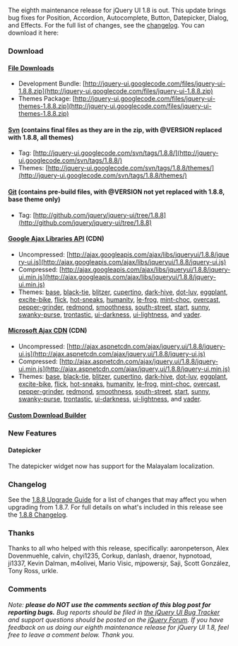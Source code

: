 The eighth maintenance release for jQuery UI 1.8 is out. This update
brings bug fixes for Position, Accordion, Autocomplete, Button,
Datepicker, Dialog, and Effects. For the full list of changes, see
the [changelog](http://jqueryui.com/docs/Changelog/1.8.8). You can
download it here:

### Download

#### [File Downloads](http://code.google.com/p/jquery-ui/downloads/list)

-   Development
    Bundle: [http://jquery-ui.googlecode.com/files/jquery-ui-1.8.8.zip](http://jquery-ui.googlecode.com/files/jquery-ui-1.8.8.zip)
-   Themes
    Package: [http://jquery-ui.googlecode.com/files/jquery-ui-themes-1.8.8.zip](http://jquery-ui.googlecode.com/files/jquery-ui-themes-1.8.8.zip)

#### [Svn](http://code.google.com/p/jquery-ui/source/checkout) (contains final files as they are in the zip, with @VERSION replaced with 1.8.8, all themes)

-   Tag: [http://jquery-ui.googlecode.com/svn/tags/1.8.8/](http://jquery-ui.googlecode.com/svn/tags/1.8.8/)
-   Themes: [http://jquery-ui.googlecode.com/svn/tags/1.8.8/themes/](http://jquery-ui.googlecode.com/svn/tags/1.8.8/themes/)

#### [Git](http://github.com/jquery/jquery-ui/) (contains pre-build files, with @VERSION not yet replaced with 1.8.8, base theme only)

-   Tag: [http://github.com/jquery/jquery-ui/tree/1.8.8](http://github.com/jquery/jquery-ui/tree/1.8.8)

#### [Google Ajax Libraries API](http://code.google.com/apis/libraries/devguide.html#jqueryUI) (CDN)

-   Uncompressed: [http://ajax.googleapis.com/ajax/libs/jqueryui/1.8.8/jquery-ui.js](http://ajax.googleapis.com/ajax/libs/jqueryui/1.8.8/jquery-ui.js)
-   Compressed: [http://ajax.googleapis.com/ajax/libs/jqueryui/1.8.8/jquery-ui.min.js](http://ajax.googleapis.com/ajax/libs/jqueryui/1.8.8/jquery-ui.min.js)
-   Themes:
    [base](http://ajax.googleapis.com/ajax/libs/jqueryui/1.8.8/themes/base/jquery-ui.css),
    [black-tie](http://ajax.googleapis.com/ajax/libs/jqueryui/1.8.8/themes/black-tie/jquery-ui.css),
    [blitzer](http://ajax.googleapis.com/ajax/libs/jqueryui/1.8.8/themes/blitzer/jquery-ui.css),
    [cupertino](http://ajax.googleapis.com/ajax/libs/jqueryui/1.8.8/themes/cupertino/jquery-ui.css),
    [dark-hive](http://ajax.googleapis.com/ajax/libs/jqueryui/1.8.8/themes/dark-hive/jquery-ui.css),
    [dot-luv](http://ajax.googleapis.com/ajax/libs/jqueryui/1.8.8/themes/dot-luv/jquery-ui.css),
    [eggplant](http://ajax.googleapis.com/ajax/libs/jqueryui/1.8.8/themes/eggplant/jquery-ui.css),
    [excite-bike](http://ajax.googleapis.com/ajax/libs/jqueryui/1.8.8/themes/excite-bike/jquery-ui.css),
    [flick](http://ajax.googleapis.com/ajax/libs/jqueryui/1.8.8/themes/flick/jquery-ui.css),
    [hot-sneaks](http://ajax.googleapis.com/ajax/libs/jqueryui/1.8.8/themes/hot-sneaks/jquery-ui.css),
    [humanity](http://ajax.googleapis.com/ajax/libs/jqueryui/1.8.8/themes/humanity/jquery-ui.css),
    [le-frog](http://ajax.googleapis.com/ajax/libs/jqueryui/1.8.8/themes/le-frog/jquery-ui.css),
    [mint-choc](http://ajax.googleapis.com/ajax/libs/jqueryui/1.8.8/themes/mint-choc/jquery-ui.css),
    [overcast](http://ajax.googleapis.com/ajax/libs/jqueryui/1.8.8/themes/overcast/jquery-ui.css),
    [pepper-grinder](http://ajax.googleapis.com/ajax/libs/jqueryui/1.8.8/themes/pepper-grinder/jquery-ui.css),
    [redmond](http://ajax.googleapis.com/ajax/libs/jqueryui/1.8.8/themes/redmond/jquery-ui.css),
    [smoothness](http://ajax.googleapis.com/ajax/libs/jqueryui/1.8.8/themes/smoothness/jquery-ui.css),
    [south-street](http://ajax.googleapis.com/ajax/libs/jqueryui/1.8.8/themes/south-street/jquery-ui.css),
    [start](http://ajax.googleapis.com/ajax/libs/jqueryui/1.8.8/themes/start/jquery-ui.css),
    [sunny](http://ajax.googleapis.com/ajax/libs/jqueryui/1.8.8/themes/sunny/jquery-ui.css),
    [swanky-purse](http://ajax.googleapis.com/ajax/libs/jqueryui/1.8.8/themes/swanky-purse/jquery-ui.css),
    [trontastic](http://ajax.googleapis.com/ajax/libs/jqueryui/1.8.8/themes/trontastic/jquery-ui.css),
    [ui-darkness](http://ajax.googleapis.com/ajax/libs/jqueryui/1.8.8/themes/ui-darkness/jquery-ui.css),
    [ui-lightness](http://ajax.googleapis.com/ajax/libs/jqueryui/1.8.8/themes/ui-lightness/jquery-ui.css),
    and
    [vader](http://ajax.googleapis.com/ajax/libs/jqueryui/1.8.8/themes/vader/jquery-ui.css).

#### [Microsoft Ajax CDN](http://www.asp.net/ajaxlibrary/cdn.ashx) (CDN)

-   Uncompressed: [http://ajax.aspnetcdn.com/ajax/jquery.ui/1.8.8/jquery-ui.js](http://ajax.aspnetcdn.com/ajax/jquery.ui/1.8.8/jquery-ui.js)
-   Compressed: [http://ajax.aspnetcdn.com/ajax/jquery.ui/1.8.8/jquery-ui.min.js](http://ajax.aspnetcdn.com/ajax/jquery.ui/1.8.8/jquery-ui.min.js)
-   Themes:
    [base](http://ajax.aspnetcdn.com/ajax/jquery.ui/1.8.8/themes/base/jquery-ui.css),
    [black-tie](http://ajax.aspnetcdn.com/ajax/jquery.ui/1.8.8/themes/black-tie/jquery-ui.css),
    [blitzer](http://ajax.aspnetcdn.com/ajax/jquery.ui/1.8.8/themes/blitzer/jquery-ui.css),
    [cupertino](http://ajax.aspnetcdn.com/ajax/jquery.ui/1.8.8/themes/cupertino/jquery-ui.css),
    [dark-hive](http://ajax.aspnetcdn.com/ajax/jquery.ui/1.8.8/themes/dark-hive/jquery-ui.css),
    [dot-luv](http://ajax.aspnetcdn.com/ajax/jquery.ui/1.8.8/themes/dot-luv/jquery-ui.css),
    [eggplant](http://ajax.aspnetcdn.com/ajax/jquery.ui/1.8.8/themes/eggplant/jquery-ui.css),
    [excite-bike](http://ajax.aspnetcdn.com/ajax/jquery.ui/1.8.8/themes/excite-bike/jquery-ui.css),
    [flick](http://ajax.aspnetcdn.com/ajax/jquery.ui/1.8.8/themes/flick/jquery-ui.css),
    [hot-sneaks](http://ajax.aspnetcdn.com/ajax/jquery.ui/1.8.8/themes/hot-sneaks/jquery-ui.css),
    [humanity](http://ajax.aspnetcdn.com/ajax/jquery.ui/1.8.8/themes/humanity/jquery-ui.css),
    [le-frog](http://ajax.aspnetcdn.com/ajax/jquery.ui/1.8.8/themes/le-frog/jquery-ui.css),
    [mint-choc](http://ajax.aspnetcdn.com/ajax/jquery.ui/1.8.8/themes/mint-choc/jquery-ui.css),
    [overcast](http://ajax.aspnetcdn.com/ajax/jquery.ui/1.8.8/themes/overcast/jquery-ui.css),
    [pepper-grinder](http://ajax.aspnetcdn.com/ajax/jquery.ui/1.8.8/themes/pepper-grinder/jquery-ui.css),
    [redmond](http://ajax.aspnetcdn.com/ajax/jquery.ui/1.8.8/themes/redmond/jquery-ui.css),
    [smoothness](http://ajax.aspnetcdn.com/ajax/jquery.ui/1.8.8/themes/smoothness/jquery-ui.css),
    [south-street](http://ajax.aspnetcdn.com/ajax/jquery.ui/1.8.8/themes/south-street/jquery-ui.css),
    [start](http://ajax.aspnetcdn.com/ajax/jquery.ui/1.8.8/themes/start/jquery-ui.css),
    [sunny](http://ajax.aspnetcdn.com/ajax/jquery.ui/1.8.8/themes/sunny/jquery-ui.css),
    [swanky-purse](http://ajax.aspnetcdn.com/ajax/jquery.ui/1.8.8/themes/swanky-purse/jquery-ui.css),
    [trontastic](http://ajax.aspnetcdn.com/ajax/jquery.ui/1.8.8/themes/trontastic/jquery-ui.css),
    [ui-darkness](http://ajax.aspnetcdn.com/ajax/jquery.ui/1.8.8/themes/ui-darkness/jquery-ui.css),
    [ui-lightness](http://ajax.aspnetcdn.com/ajax/jquery.ui/1.8.8/themes/ui-lightness/jquery-ui.css),
    and
    [vader](http://ajax.aspnetcdn.com/ajax/jquery.ui/1.8.8/themes/vader/jquery-ui.css).

#### [Custom Download Builder](http://jqueryui.com/download)

### New Features

#### Datepicker

The datepicker widget now has support for the Malayalam localization.

### Changelog

See the [1.8.8 Upgrade
Guide](http://jqueryui.com/docs/Upgrade_Guide/1.8.8) for a list of
changes that may affect you when upgrading from 1.8.7. For full details
on what's included in this release see the [1.8.8
Changelog](http://jqueryui.com/docs/Changelog/1.8.8).

### Thanks

Thanks to all who helped with this release, specifically: aaronpeterson,
Alex Dovenmuehle, calvin, chyi1235, Corkup, danlash, draenor, hypnotoad,
ji1337, Kevin Dalman, m4olivei, Mario Visic, mjpowersjr, Saji, Scott
González, Tony Ross, urkle.

### Comments

*Note: **please do NOT use the comments section of this blog post for
reporting bugs.** Bug reports should be filed in [the jQuery UI Bug
Tracker](http://bugs.jqueryui.com) and support questions should be
posted on the [jQuery Forum](http://forum.jquery.com).* *If you have
feedback on us doing our eighth maintenance release for jQuery UI 1.8,
feel free to leave a comment below. Thank you.*
